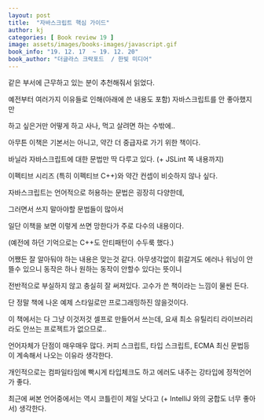 ```yaml
---
layout: post
title:  "자바스크립트 핵심 가이드"
author: kj
categories: [ Book review 19 ]
image: assets/images/books-images/javascript.gif
book_info: "19. 12. 17  ~ 19. 12. 20"
book_author: "더글라스 크락포드  / 한빛 미디어"
---
```

같은 부서에 근무하고 있는 분이 추천해줘서 읽었다.

예전부터 여러가지 이유들로 인해(아래에 쓴 내용도 포함) 자바스크립트를 안 좋아했지만

하고 싶은거만 어떻게 하고 사나, 먹고 살려면 하는 수밖에..


아무튼 이책은 기본서는 아니고, 약간 더 중급자로 가기 위한 책이다.

바닐라 자바스크립트에 대한 문법만 딱 다루고 있다.
 (+ JSLint 쪽 내용까지)

이펙티브 시리즈 (특히 이펙티브 C++)와 약간 컨셉이 비슷하지 않나 싶다.

자바스크립트는 언어적으로 허용하는 문법은 굉장히 다양한데,

그러면서 쓰지 말아야할 문법들이 많아서

일단 이책을 보면 이렇게 쓰면 망한다가 주로 다수의 내용이다.

(예전에 하던 기억으로는 C++도 안티패턴이 수두룩 했다.)

어쨌든 잘 알아둬야 하는 내용은 맞는것 같다. 아무생각없이 휘갈겨도 에러나 워닝이 안뜰수 있으니 동작은 하나 원하는 동작이 안할수 있다는 뜻이니

전반적으로 부실하지 않고 충실히 잘 써져있다. 고수가 쓴 책이라는 느낌이 물씬 든다.

단 정말 책에 나온 예제 스타일로만 프로그래밍하진 않을것이다.

이 책에서는 다 그냥 이것저것 셀프로 만들어서 쓰는데, 요새 최소 유틸리티 라이브러리라도 안쓰는 프로젝트가 없으므로..


언어자체가 단점이 매우매우 많다. 커피 스크립트, 타입 스크립트, ECMA 최신 문법등이 계속해서 나오는 이유라 생각한다.

개인적으로는 컴파일타임에 빡시게 타입체크도 하고 에러도 내주는 강타입에 정적언어가 좋다.

최근에 써본 언어중에서는 역시 코틀린이 제일 낫다고 (+ IntelliJ 와의 궁합도 너무 좋아서) 생각한다.
